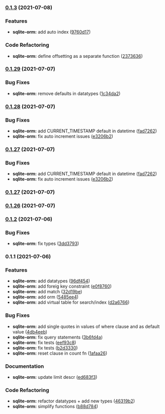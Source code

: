 ### [0.1.3](https://github.com/thestrawhats/react-native-modules/compare/sqlite-orm@0.1.29...sqlite-orm@0.1.3) (2021-07-08)

### Features

- **sqlite-orm:** add auto index ([9760d17](https://github.com/thestrawhats/react-native-modules/commit/9760d177e76412b3ca09dc971dd9772d8d52b6af))

### Code Refactoring

- **sqlite-orm:** define offsetting as a separate function ([2373636](https://github.com/thestrawhats/react-native-modules/commit/2373636ff701abe2b66b3c61d0dee185d47fe7cc))

### [0.1.29](https://github.com/thestrawhats/react-native-modules/compare/sqlite-orm@0.1.28...sqlite-orm@0.1.29) (2021-07-07)

### Bug Fixes

- **sqlite-orm:** remove defaults in datatypes ([1c34da2](https://github.com/thestrawhats/react-native-modules/commit/1c34da20ad2a9f06ee94b1be2d42343496d03497))

### [0.1.28](https://github.com/thestrawhats/react-native-modules/compare/sqlite-orm@0.1.27...sqlite-orm@0.1.28) (2021-07-07)

### Bug Fixes

- **sqlite-orm:** add CURRENT_TIMESTAMP default in datetime ([fad7262](https://github.com/thestrawhats/react-native-modules/commit/fad72625d3b187054549529cd13ca99af1c1855e))
- **sqlite-orm:** fix auto increment issues ([e3206b2](https://github.com/thestrawhats/react-native-modules/commit/e3206b2af9ca759b296177e0be20a63fbcda2761))

### [0.1.27](https://github.com/thestrawhats/react-native-modules/compare/sqlite-orm@0.1.27...sqlite-orm@0.1.27) (2021-07-07)

### Bug Fixes

- **sqlite-orm:** add CURRENT_TIMESTAMP default in datetime ([fad7262](https://github.com/thestrawhats/react-native-modules/commit/fad72625d3b187054549529cd13ca99af1c1855e))
- **sqlite-orm:** fix auto increment issues ([e3206b2](https://github.com/thestrawhats/react-native-modules/commit/e3206b2af9ca759b296177e0be20a63fbcda2761))

### [0.1.27](https://github.com/thestrawhats/react-native-modules/compare/sqlite-orm@0.1.26...sqlite-orm@0.1.27) (2021-07-07)

### [0.1.26](https://github.com/thestrawhats/react-native-modules/compare/sqlite-orm@0.1.2...sqlite-orm@0.1.26) (2021-07-07)

### [0.1.2](https://github.com/thestrawhats/react-native-modules/compare/sqlite-orm@0.1.1...sqlite-orm@0.1.2) (2021-07-06)

### Bug Fixes

- **sqlite-orm:** fix types ([3dd3793](https://github.com/thestrawhats/react-native-modules/commit/3dd3793ddc4f617e202e6d45933508906cb7ea9c))

### 0.1.1 (2021-07-06)

### Features

- **sqlite-orm:** add datatypes ([96df454](https://github.com/thestrawhats/react-native-modules/commit/96df4544961e82c93785e3ae77ee2dbc74f3ea7e))
- **sqlite-orm:** add foreig key constraint ([e0f8760](https://github.com/thestrawhats/react-native-modules/commit/e0f8760a1ab0108628ac514276a32315019049e7))
- **sqlite-orm:** add match ([32d19be](https://github.com/thestrawhats/react-native-modules/commit/32d19be886576c61110a80b17c47839a5efbb137))
- **sqlite-orm:** add orm ([5485ee4](https://github.com/thestrawhats/react-native-modules/commit/5485ee40dcf06b55ddd6391c626fad9dc4e1241f))
- **sqlite-orm:** add virtual table for search/index ([d2a6766](https://github.com/thestrawhats/react-native-modules/commit/d2a676617c4a295e3424c8b6b3e6456f744c6fec))

### Bug Fixes

- **sqlite-orm:** add single quotes in values of where clause and as default value ([4db4eeb](https://github.com/thestrawhats/react-native-modules/commit/4db4eeb7093f3bfd9fdfca5f2b6cf7d5cbab402f))
- **sqlite-orm:** fix query statements ([3b6fd4a](https://github.com/thestrawhats/react-native-modules/commit/3b6fd4a56eec7907645de62db2b76fa43d3057a5))
- **sqlite-orm:** fix tests ([eef93c8](https://github.com/thestrawhats/react-native-modules/commit/eef93c821f6fd7695e97c47e09725d251dfc0898))
- **sqlite-orm:** fix tests ([b2d3330](https://github.com/thestrawhats/react-native-modules/commit/b2d3330fa7847dfc72ea097bf93309c053cf2d9c))
- **sqlite-orm:** reset clause in count fn ([1afaa26](https://github.com/thestrawhats/react-native-modules/commit/1afaa26eddf4c127e1297f3bf2eb7bc458851c01))

### Documentation

- **sqlite-orm:** update limit descr ([ed683f3](https://github.com/thestrawhats/react-native-modules/commit/ed683f31dbd1732bb22cd54253d7fce04a14fff1))

### Code Refactoring

- **sqlite-orm:** refactor datatypes + add new types ([46319b2](https://github.com/thestrawhats/react-native-modules/commit/46319b2091d7f726046441d845dab1710652ca82))
- **sqlite-orm:** simplify functions ([b88d784](https://github.com/thestrawhats/react-native-modules/commit/b88d784c6905db661bcad0e92403458312ccb562))
